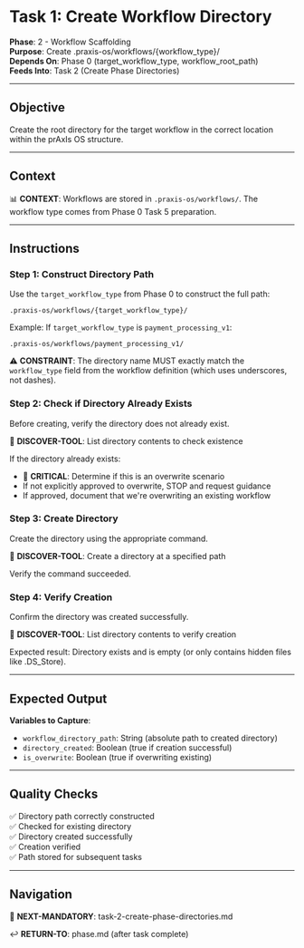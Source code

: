 # Task 1: Create Workflow Directory

**Phase**: 2 - Workflow Scaffolding  
**Purpose**: Create .praxis-os/workflows/{workflow_type}/  
**Depends On**: Phase 0 (target_workflow_type, workflow_root_path)  
**Feeds Into**: Task 2 (Create Phase Directories)

---

## Objective

Create the root directory for the target workflow in the correct location within the prAxIs OS structure.

---

## Context

📊 **CONTEXT**: Workflows are stored in `.praxis-os/workflows/`. The workflow type comes from Phase 0 Task 5 preparation.

---

## Instructions

### Step 1: Construct Directory Path

Use the `target_workflow_type` from Phase 0 to construct the full path:

```
.praxis-os/workflows/{target_workflow_type}/
```

Example: If `target_workflow_type` is `payment_processing_v1`:
```
.praxis-os/workflows/payment_processing_v1/
```

⚠️ **CONSTRAINT**: The directory name MUST exactly match the `workflow_type` field from the workflow definition (which uses underscores, not dashes).

### Step 2: Check if Directory Already Exists

Before creating, verify the directory does not already exist.

📖 **DISCOVER-TOOL**: List directory contents to check existence

If the directory already exists:
- 🚨 **CRITICAL**: Determine if this is an overwrite scenario
- If not explicitly approved to overwrite, STOP and request guidance
- If approved, document that we're overwriting an existing workflow

### Step 3: Create Directory

Create the directory using the appropriate command.

📖 **DISCOVER-TOOL**: Create a directory at a specified path

Verify the command succeeded.

### Step 4: Verify Creation

Confirm the directory was created successfully.

📖 **DISCOVER-TOOL**: List directory contents to verify creation

Expected result: Directory exists and is empty (or only contains hidden files like .DS_Store).

---

## Expected Output

**Variables to Capture**:
- `workflow_directory_path`: String (absolute path to created directory)
- `directory_created`: Boolean (true if creation successful)
- `is_overwrite`: Boolean (true if overwriting existing)

---

## Quality Checks

✅ Directory path correctly constructed  
✅ Checked for existing directory  
✅ Directory created successfully  
✅ Creation verified  
✅ Path stored for subsequent tasks

---

## Navigation

🎯 **NEXT-MANDATORY**: task-2-create-phase-directories.md

↩️ **RETURN-TO**: phase.md (after task complete)

